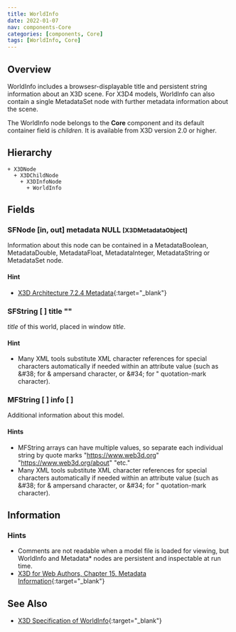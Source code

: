 ```yaml
---
title: WorldInfo
date: 2022-01-07
nav: components-Core
categories: [components, Core]
tags: [WorldInfo, Core]
---
```

<style>
.post h3 {
  word-spacing: 0.2em;
}
</style>

## Overview

WorldInfo includes a browsesr-displayable title and persistent string information about an X3D scene. For X3D4 models, WorldInfo can also contain a single MetadataSet node with further metadata information about the scene.

The WorldInfo node belongs to the **Core** component and its default container field is *children.* It is available from X3D version 2.0 or higher.

## Hierarchy

```
+ X3DNode
  + X3DChildNode
    + X3DInfoNode
      + WorldInfo
```

## Fields

### SFNode [in, out] **metadata** NULL <small>[X3DMetadataObject]</small>

Information about this node can be contained in a MetadataBoolean, MetadataDouble, MetadataFloat, MetadataInteger, MetadataString or MetadataSet node.

#### Hint

- [X3D Architecture 7.2.4 Metadata](https://www.web3d.org/specifications/X3Dv4Draft/ISO-IEC19775-1v4-CD1/Part01/components/core.html#Metadata){:target="_blank"}

### SFString [ ] **title** ""

*title* of this world, placed in window *title*.

#### Hint

- Many XML tools substitute XML character references for special characters automatically if needed within an attribute value (such as &amp;#38; for &amp; ampersand character, or &amp;#34; for " quotation-mark character).

### MFString [ ] **info** [ ]

Additional information about this model.

#### Hints

- MFString arrays can have multiple values, so separate each individual string by quote marks "https://www.web3d.org" "https://www.web3d.org/about" "etc."
- Many XML tools substitute XML character references for special characters automatically if needed within an attribute value (such as &amp;#38; for &amp; ampersand character, or &amp;#34; for " quotation-mark character).

## Information

### Hints

- Comments are not readable when a model file is loaded for viewing, but WorldInfo and Metadata* nodes are persistent and inspectable at run time.
- [X3D for Web Authors, Chapter 15, Metadata Information](https://x3dgraphics.com/examples/X3dForWebAuthors/Chapter15-Metadata/Chapter15-MetadataInformation.html){:target="_blank"}

## See Also

- [X3D Specification of WorldInfo](https://www.web3d.org/documents/specifications/19775-1/V4.0/Part01/components/core.html#WorldInfo){:target="_blank"}
